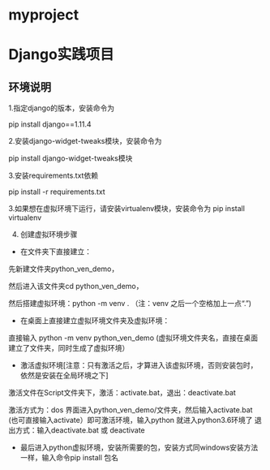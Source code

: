 # myproject
# Django实践项目

## **环境说明**

1.指定django的版本，安装命令为
 
 pip install django==1.11.4

2.安装django-widget-tweaks模块，安装命令为

pip install django-widget-tweaks模块

3.安装requirements.txt依赖

pip install -r requirements.txt

3.如果想在虚拟环境下运行，请安装virtualenv模块，安装命令为
pip install virtualenv

4. 创建虚拟环境步骤

*  在文件夹下直接建立：

先新建文件夹python_ven_demo，

然后进入该文件夹cd python_ven_demo，

然后搭建虚拟环境：python -m venv . （注：venv 之后一个空格加上一点“.”)

* 在桌面上直接建立虚拟环境文件夹及虚拟环境：

直接输入 python -m venv python_ven_demo (虚拟环境文件夹名，直接在桌面建立了文件夹，同时生成了虚拟环境）

* 激活虚拟环境[注意：只有激活之后，才算进入该虚拟环境，否则安装包时，依然是安装在全局环境之下]

激活文件在Script文件夹下，激活：activate.bat，退出：deactivate.bat

激活方式为：dos 界面进入python_ven_demo/文件夹，然后输入activate.bat (也可直接输入activate）即可激活环境，输入python 就进入python3.6环境了
退出方式：输入deactivate.bat 或 deactivate

* 最后进入python虚拟环境，安装所需要的包，安装方式同windows安装方法一样，输入命令pip install  包名



